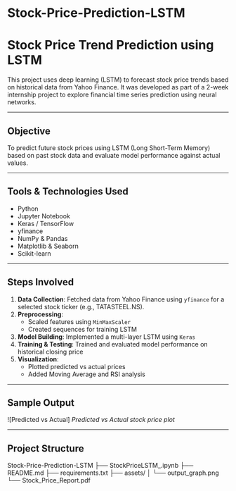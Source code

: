 # Stock-Price-Prediction-LSTM
#  Stock Price Trend Prediction using LSTM

This project uses deep learning (LSTM) to forecast stock price trends based on historical data from Yahoo Finance. It was developed as part of a 2-week internship project to explore financial time series prediction using neural networks.

---

##  Objective

To predict future stock prices using LSTM (Long Short-Term Memory) based on past stock data and evaluate model performance against actual values.

---

##  Tools & Technologies Used

- Python
- Jupyter Notebook
- Keras / TensorFlow
- yfinance
- NumPy & Pandas
- Matplotlib & Seaborn
- Scikit-learn

---

##  Steps Involved

1. **Data Collection**: Fetched data from Yahoo Finance using `yfinance` for a selected stock ticker (e.g., TATASTEEL.NS).
2. **Preprocessing**:
   - Scaled features using `MinMaxScaler`
   - Created sequences for training LSTM
3. **Model Building**: Implemented a multi-layer LSTM using `Keras`
4. **Training & Testing**: Trained and evaluated model performance on historical closing price
5. **Visualization**:
   - Plotted predicted vs actual prices
   - Added Moving Average and RSI analysis

---

##  Sample Output

![Predicted vs Actual] 
*Predicted vs Actual stock price plot*

---

##  Project Structure
Stock-Price-Prediction-LSTM
├── StockPriceLSTM_.ipynb
├── README.md
├── requirements.txt
├── assets/
│ └── output_graph.png
└── Stock_Price_Report.pdf
